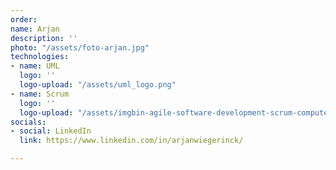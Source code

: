 ```yaml
---
order: 
name: Arjan
description: ''
photo: "/assets/foto-arjan.jpg"
technologies:
- name: UML
  logo: ''
  logo-upload: "/assets/uml_logo.png"
- name: Scrum
  logo: ''
  logo-upload: "/assets/imgbin-agile-software-development-scrum-computer-icons-iteration-good-night-blue-loop-illustration-ksv3hskmum28q8tdyg7jypbaf.jpg"
socials:
- social: LinkedIn
  link: https://www.linkedin.com/in/arjanwiegerinck/

---
```

